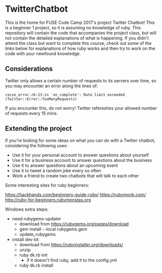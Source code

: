 # TwitterChatbot

This is the home for FUSE Code Camp 2017's project Twitter Chatbot! This is a beginner 1 project, so it is assuming no knowledge of ruby.
This repository will contain the code that accompanies the project class, but will not contain the detailed explanations of what is happening.
If you didn't attend the class but want to complete this course, check out some of the links below for explanations of how ruby works and then
try to work on the code with your newfound knowledge.

## Considerations

Twitter only allows a certain number of requests to its servers over time, so you may encounter an error along the lines of:

```
raise_error.rb:13:in `on_complete': Rate limit exceeded (Twitter::Error::TooManyRequests)
```

If you encounter this, do not worry! Twitter refereshes your allowed number of requests every 15 mins.


## Extending the project

If you're looking for some ideas on what you can do with a Twitter chatbot, considering the following uses:

* Use it for your personal account to answer questions about yourself
* Use it for a business account to answer questions about the business
* Use it to answer questions about an upcoming event
* Use it to tweet a random joke every so often
* Work a friend to create two chatbots that will talk to each other

Some interesting sites for ruby beginners:

https://hackhands.com/beginners-guide-ruby/
https://rubymonk.com/
http://ruby-for-beginners.rubymonstas.org

Windows extra steps:
* need rubygems-updater
  * download from https://rubygems.org/pages/download
  * gem install --local rubygems.gem
  * update_rubygems
* install dev kit
  * download from https://rubyinstaller.org/downloads/
  * unzip
  * ruby dk.rb init
    * if it doesn't find ruby, add it to the config.yml
  * ruby dk.rb install


